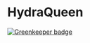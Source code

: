 # HydraQueen

[![Greenkeeper badge](https://badges.greenkeeper.io/InkoHX/HydraQueen.svg)](https://greenkeeper.io/)
